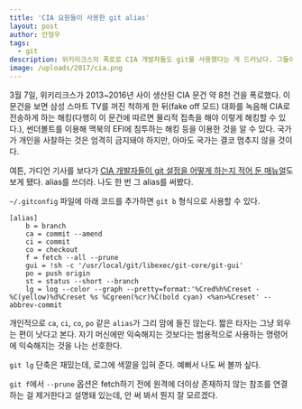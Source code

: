 ```yaml
---
title: 'CIA 요원들이 사용한 git alias'
layout: post
author: 안형우
tags: 
  - git
description: 위키리크스의 폭로로 CIA 개발자들도 git를 사용했다는 게 드러났다. 그들이 사용한 git alias를 살펴 본다.
image: /uploads/2017/cia.png
---
```


3월 7일, 위키리크스가 2013~2016년 사이 생산된 CIA 문건 약 8천 건을 폭로했다. 이 문건을 보면 삼성 스마트 TV를 꺼진 척하게 한 뒤(fake off 모드) 대화를 녹음해 CIA로 전송하게 하는 해킹(다행히 이 문건에 따르면 물리적 접촉을 해야 이렇게 해킹할 수 있다.), 썬더볼트를 이용해 맥북의 EFI에 침투하는 해킹 등을 이용한 것을 알 수 있다. 국가가 개인을 사찰하는 것은 엄격히 금지돼야 하지만, 아마도 국가는 결코 멈추지 않을 것이다.

여튼, 가디언 기사를 보다가 [CIA 개발자들이 git 설정을 어떻게 하는지 적어 둔 매뉴얼](https://wikileaks.org/ciav7p1/cms/page_7995412.html)도 보게 됐다. alias를 쓰더라. 나도 한 번 그 alias를 써봤다.


`~/.gitconfig` 파일에 아래 코드를 추가하면 `git b` 형식으로 사용할 수 있다.

~~~
[alias]
    b = branch
    ca = commit --amend
    ci = commit
    co = checkout
    f = fetch --all --prune
    gui = !sh -c '/usr/local/git/libexec/git-core/git-gui'
    po = push origin
    st = status --short --branch
    lg = log --color --graph --pretty=format:'%Cred%h%Creset -%C(yellow)%d%Creset %s %Cgreen(%cr)%C(bold cyan) <%an>%Creset' --abbrev-commit
~~~

개인적으로 `ca`, `ci`, `co`, `po` 같은 `alias`가 그리 맘에 들진 않는다. 짧은 타자는 그냥 외우는 편이 낫다고 본다. 자기 머신에만 익숙해지는 것보다는 범용적으로 사용하는 명령어에 익숙해지는 것을 나는 선호한다.

`git lg` 단축은 재밌는데, 로그에 색깔을 입혀 준다. 예뻐서 나도 써 볼까 싶다.

`git f`에서 `--prune` 옵션은 fetch하기 전에 원격에 더이상 존재하지 않는 참조를 연결하는 걸 제거한다고 설명돼 있는데, 안 써 봐서 뭔지 잘 모르겠다.




